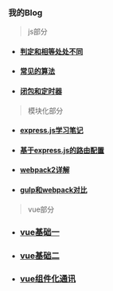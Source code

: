 ### 我的Blog

> js部分

* #### [判定和相等处处不同](https://github.com/huangchucai/My-Note-Blog/issues/1)

* #### [常见的算法](https://github.com/huangchucai/My-Note-Blog/issues/3)

* #### [闭包和定时器](https://github.com/huangchucai/My-Note-Blog/issues/4)

> 模块化部分

* #### [express.js学习笔记](https://github.com/huangchucai/My-Note-Blog/issues/2)

* #### [基于express.js的路由配置](https://github.com/huangchucai/My-Note-Blog/issues/5)

* #### [webpack2详解](https://github.com/huangchucai/My-Note-Blog/issues/9)

* #### [gulp和webpack对比](https://github.com/huangchucai/My-Note-Blog/issues/10)




> vue部分
* ### [vue基础一](https://github.com/huangchucai/My-Note-Blog/issues/6)

* ### [vue基础二](https://github.com/huangchucai/My-Note-Blog/issues/7)

* ### [vue组件化通讯](https://github.com/huangchucai/My-Note-Blog/issues/8)
